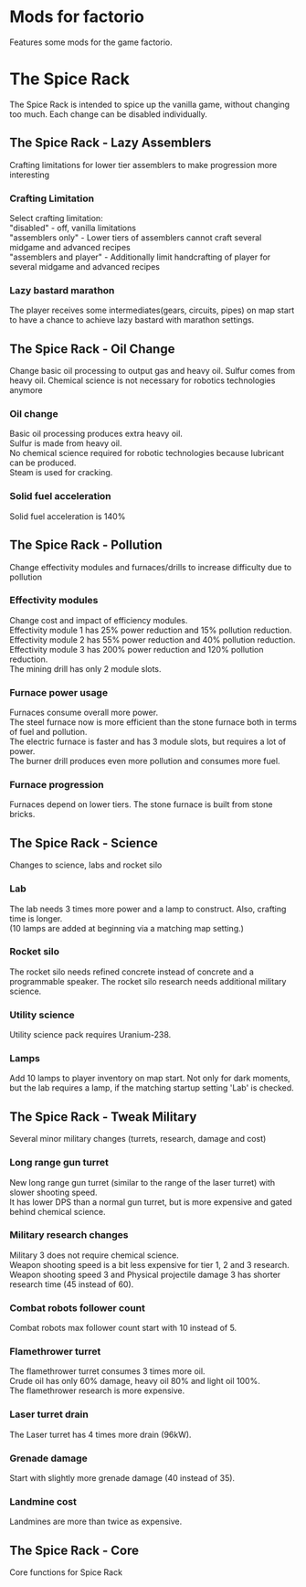 # Mods for factorio
Features some mods for the game factorio.

# The Spice Rack
The Spice Rack is intended to spice up the vanilla game, without changing too much. Each change can be disabled individually.

## The Spice Rack - Lazy Assemblers
Crafting limitations for lower tier assemblers to make progression more interesting

### Crafting Limitation
Select crafting limitation:\
"disabled" - off, vanilla limitations\
"assemblers only" - Lower tiers of assemblers cannot craft several midgame and advanced recipes\
"assemblers and player" - Additionally limit handcrafting of player for several midgame and advanced recipes

### Lazy bastard marathon
The player receives some intermediates(gears, circuits, pipes) on map start to have a chance to achieve lazy bastard with marathon settings.

## The Spice Rack - Oil Change
Change basic oil processing to output gas and heavy oil. Sulfur comes from heavy oil. Chemical science is not necessary for robotics technologies anymore

### Oil change
Basic oil processing produces extra heavy oil.\
Sulfur is made from heavy oil.\
No chemical science required for robotic technologies because lubricant can be produced.\
Steam is used for cracking.

### Solid fuel acceleration
Solid fuel acceleration is 140%

## The Spice Rack - Pollution
Change effectivity modules and furnaces/drills to increase difficulty due to pollution

### Effectivity modules
Change cost and impact of efficiency modules.\
Effectivity module 1 has 25% power reduction and 15% pollution reduction.\
Effectivity module 2 has 55% power reduction and 40% pollution reduction.\
Effectivity module 3 has 200% power reduction and 120% pollution reduction.\
The mining drill has only 2 module slots.

### Furnace power usage
Furnaces consume overall more power.\
The steel furnace now is more efficient than the stone furnace both in terms of fuel and pollution.\
The electric furnace is faster and has 3 module slots, but requires a lot of power.\
The burner drill produces even more pollution and consumes more fuel.

### Furnace progression
Furnaces depend on lower tiers. The stone furnace is built from stone bricks.

## The Spice Rack - Science
Changes to science, labs and rocket silo

### Lab
The lab needs 3 times more power and a lamp to construct. Also, crafting time is longer.\
(10 lamps are added at beginning via a matching map setting.)

### Rocket silo
The rocket silo needs refined concrete instead of concrete and a programmable speaker. The rocket silo research needs additional military science.

### Utility science
Utility science pack requires Uranium-238.

### Lamps
Add 10 lamps to player inventory on map start. Not only for dark moments, but the lab requires a lamp, if the matching startup setting 'Lab' is checked.

## The Spice Rack - Tweak Military
Several minor military changes (turrets, research, damage and cost)

### Long range gun turret
New long range gun turret (similar to the range of the laser turret) with slower shooting speed.\
It has lower DPS than a normal gun turret, but is more expensive and gated behind chemical science.

### Military research changes
Military 3 does not require chemical science.\
Weapon shooting speed is a bit less expensive for tier 1, 2 and 3 research.\
Weapon shooting speed 3 and Physical projectile damage 3 has shorter research time (45 instead of 60).

### Combat robots follower count
Combat robots max follower count start with 10 instead of 5.

### Flamethrower turret
The flamethrower turret consumes 3 times more oil.\
Crude oil has only 60% damage, heavy oil 80% and light oil 100%.\
The flamethrower research is more expensive.

### Laser turret drain
The Laser turret has 4 times more drain (96kW).

### Grenade damage
Start with slightly more grenade damage (40 instead of 35).

### Landmine cost
Landmines are more than twice as expensive.

## The Spice Rack - Core
Core functions for Spice Rack
